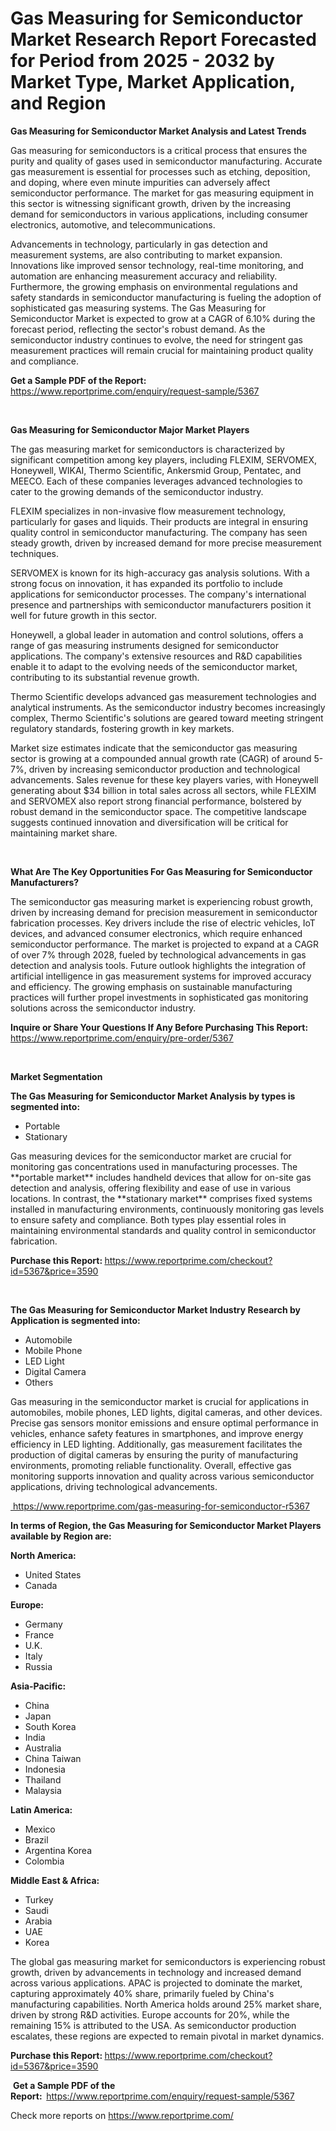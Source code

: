 <p><h1>Gas Measuring for Semiconductor Market Research Report Forecasted for Period from 2025 -  2032 by Market Type, Market Application, and Region</h1></p><p><strong>Gas Measuring for Semiconductor Market Analysis and Latest Trends</strong></p>
<p><p>Gas measuring for semiconductors is a critical process that ensures the purity and quality of gases used in semiconductor manufacturing. Accurate gas measurement is essential for processes such as etching, deposition, and doping, where even minute impurities can adversely affect semiconductor performance. The market for gas measuring equipment in this sector is witnessing significant growth, driven by the increasing demand for semiconductors in various applications, including consumer electronics, automotive, and telecommunications.</p><p>Advancements in technology, particularly in gas detection and measurement systems, are also contributing to market expansion. Innovations like improved sensor technology, real-time monitoring, and automation are enhancing measurement accuracy and reliability. Furthermore, the growing emphasis on environmental regulations and safety standards in semiconductor manufacturing is fueling the adoption of sophisticated gas measuring systems. The Gas Measuring for Semiconductor Market is expected to grow at a CAGR of 6.10% during the forecast period, reflecting the sector's robust demand. As the semiconductor industry continues to evolve, the need for stringent gas measurement practices will remain crucial for maintaining product quality and compliance.</p></p>
<p><strong>Get a Sample PDF of the Report:&nbsp;</strong> <a href="https://www.reportprime.com/enquiry/request-sample/5367?utm_campaign=3562&utm_medium=2&utm_source=Github&utm_content=ia&utm_term=19032025&utm_id=gas-measuring-for-semiconductor">https://www.reportprime.com/enquiry/request-sample/5367</a></p>
<p>&nbsp;</p>
<p><strong>Gas Measuring for Semiconductor Major Market Players</strong></p>
<p><p>The gas measuring market for semiconductors is characterized by significant competition among key players, including FLEXIM, SERVOMEX, Honeywell, WIKAI, Thermo Scientific, Ankersmid Group, Pentatec, and MEECO. Each of these companies leverages advanced technologies to cater to the growing demands of the semiconductor industry.</p><p>FLEXIM specializes in non-invasive flow measurement technology, particularly for gases and liquids. Their products are integral in ensuring quality control in semiconductor manufacturing. The company has seen steady growth, driven by increased demand for more precise measurement techniques.</p><p>SERVOMEX is known for its high-accuracy gas analysis solutions. With a strong focus on innovation, it has expanded its portfolio to include applications for semiconductor processes. The company's international presence and partnerships with semiconductor manufacturers position it well for future growth in this sector.</p><p>Honeywell, a global leader in automation and control solutions, offers a range of gas measuring instruments designed for semiconductor applications. The company's extensive resources and R&D capabilities enable it to adapt to the evolving needs of the semiconductor market, contributing to its substantial revenue growth.</p><p>Thermo Scientific develops advanced gas measurement technologies and analytical instruments. As the semiconductor industry becomes increasingly complex, Thermo Scientific's solutions are geared toward meeting stringent regulatory standards, fostering growth in key markets.</p><p>Market size estimates indicate that the semiconductor gas measuring sector is growing at a compounded annual growth rate (CAGR) of around 5-7%, driven by increasing semiconductor production and technological advancements. Sales revenue for these key players varies, with Honeywell generating about $34 billion in total sales across all sectors, while FLEXIM and SERVOMEX also report strong financial performance, bolstered by robust demand in the semiconductor space. The competitive landscape suggests continued innovation and diversification will be critical for maintaining market share.</p></p>
<p>&nbsp;</p>
<p><strong>What Are The Key Opportunities For Gas Measuring for Semiconductor Manufacturers?</strong></p>
<p><p>The semiconductor gas measuring market is experiencing robust growth, driven by increasing demand for precision measurement in semiconductor fabrication processes. Key drivers include the rise of electric vehicles, IoT devices, and advanced consumer electronics, which require enhanced semiconductor performance. The market is projected to expand at a CAGR of over 7% through 2028, fueled by technological advancements in gas detection and analysis tools. Future outlook highlights the integration of artificial intelligence in gas measurement systems for improved accuracy and efficiency. The growing emphasis on sustainable manufacturing practices will further propel investments in sophisticated gas monitoring solutions across the semiconductor industry.</p></p>
<p><strong>Inquire or Share Your Questions If Any Before Purchasing This Report:</strong> <a href="https://www.reportprime.com/enquiry/pre-order/5367?utm_campaign=3562&utm_medium=2&utm_source=Github&utm_content=ia&utm_term=19032025&utm_id=gas-measuring-for-semiconductor">https://www.reportprime.com/enquiry/pre-order/5367</a></p>
<p>&nbsp;</p>
<p><strong>Market Segmentation</strong></p>
<p><strong>The Gas Measuring for Semiconductor Market Analysis by types is segmented into:</strong></p>
<p><ul><li>Portable</li><li>Stationary</li></ul></p>
<p><p>Gas measuring devices for the semiconductor market are crucial for monitoring gas concentrations used in manufacturing processes. The **portable market** includes handheld devices that allow for on-site gas detection and analysis, offering flexibility and ease of use in various locations. In contrast, the **stationary market** comprises fixed systems installed in manufacturing environments, continuously monitoring gas levels to ensure safety and compliance. Both types play essential roles in maintaining environmental standards and quality control in semiconductor fabrication.</p></p>
<p><strong>Purchase this Report:&nbsp;</strong><a href="https://www.reportprime.com/checkout?id=5367&price=3590&utm_campaign=3562&utm_medium=2&utm_source=Github&utm_content=ia&utm_term=19032025&utm_id=gas-measuring-for-semiconductor">https://www.reportprime.com/checkout?id=5367&price=3590</a></p>
<p>&nbsp;</p>
<p><strong>The Gas Measuring for Semiconductor Market Industry Research by Application is segmented into:</strong></p>
<p><ul><li>Automobile</li><li>Mobile Phone</li><li>LED Light</li><li>Digital Camera</li><li>Others</li></ul></p>
<p><p>Gas measuring in the semiconductor market is crucial for applications in automobiles, mobile phones, LED lights, digital cameras, and other devices. Precise gas sensors monitor emissions and ensure optimal performance in vehicles, enhance safety features in smartphones, and improve energy efficiency in LED lighting. Additionally, gas measurement facilitates the production of digital cameras by ensuring the purity of manufacturing environments, promoting reliable functionality. Overall, effective gas monitoring supports innovation and quality across various semiconductor applications, driving technological advancements.</p></p>
<p><a href="https://www.reportprime.com/gas-measuring-for-semiconductor-r5367?utm_campaign=3562&utm_medium=2&utm_source=Github&utm_content=ia&utm_term=19032025&utm_id=gas-measuring-for-semiconductor">&nbsp;https://www.reportprime.com/gas-measuring-for-semiconductor-r5367</a></p>
<p><strong>In terms of Region, the Gas Measuring for Semiconductor Market Players available by Region are:</strong></p>
<p>
    <p> <strong> North America: </strong>
        <ul>
            <li>United States</li>
            <li>Canada</li>
        </ul>
        </p> 
    <p> <strong> Europe: </strong>
        <ul>
            <li>Germany</li>
            <li>France</li>
            <li>U.K.</li>
            <li>Italy</li>
            <li>Russia</li>
        </ul>
        </p> 
    <p> <strong> Asia-Pacific: </strong>
        <ul>
            <li>China</li>
            <li>Japan</li>
            <li>South Korea</li>
            <li>India</li>
            <li>Australia</li>
            <li>China Taiwan</li>
            <li>Indonesia</li>
            <li>Thailand</li>
            <li>Malaysia</li>
        </ul>
        </p> 
    <p> <strong> Latin America: </strong>
        <ul>
            <li>Mexico</li>
            <li>Brazil</li>
            <li>Argentina Korea</li>
            <li>Colombia</li>
        </ul>
        </p> 
    <p> <strong> Middle East & Africa: </strong>
        <ul>
            <li>Turkey</li>
            <li>Saudi</li>
            <li>Arabia</li>
            <li>UAE</li>
            <li>Korea</li>
        </ul>
    </p>
    </p>
<p><p>The global gas measuring market for semiconductors is experiencing robust growth, driven by advancements in technology and increased demand across various applications. APAC is projected to dominate the market, capturing approximately 40% share, primarily fueled by China's manufacturing capabilities. North America holds around 25% market share, driven by strong R&D activities. Europe accounts for 20%, while the remaining 15% is attributed to the USA. As semiconductor production escalates, these regions are expected to remain pivotal in market dynamics.</p></p>
<p><strong>Purchase this Report: </strong><a href="https://www.reportprime.com/checkout?id=5367&price=3590&utm_campaign=3562&utm_medium=2&utm_source=Github&utm_content=ia&utm_term=19032025&utm_id=gas-measuring-for-semiconductor">https://www.reportprime.com/checkout?id=5367&price=3590</a></p>
<p>&nbsp;<strong>Get a Sample PDF of the Report:&nbsp;&nbsp;</strong><a href="https://www.reportprime.com/enquiry/request-sample/5367?utm_campaign=3562&utm_medium=2&utm_source=Github&utm_content=ia&utm_term=19032025&utm_id=gas-measuring-for-semiconductor">https://www.reportprime.com/enquiry/request-sample/5367</a></p>
<p><strong></strong></p>
<p>Check more reports on <a href="https://www.reportprime.com/?utm_campaign=3562&utm_medium=2&utm_source=Github&utm_content=ia&utm_term=19032025&utm_id=gas-measuring-for-semiconductor">https://www.reportprime.com/</a></p>